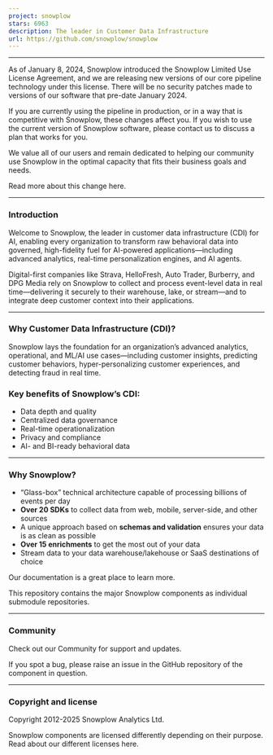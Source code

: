 ```yaml
---
project: snowplow
stars: 6963
description: The leader in Customer Data Infrastructure
url: https://github.com/snowplow/snowplow
---
```


* * *

As of January 8, 2024, Snowplow introduced the Snowplow Limited Use License Agreement, and we are releasing new versions of our core pipeline technology under this license. There will be no security patches made to versions of our software that pre-date January 2024.

If you are currently using the pipeline in production, or in a way that is competitive with Snowplow, these changes affect you. If you wish to use the current version of Snowplow software, please contact us to discuss a plan that works for you.

We value all of our users and remain dedicated to helping our community use Snowplow in the optimal capacity that fits their business goals and needs.

Read more about this change here.

* * *

### Introduction

Welcome to Snowplow, the leader in customer data infrastructure (CDI) for AI, enabling every organization to transform raw behavioral data into governed, high-fidelity fuel for AI-powered applications—including advanced analytics, real-time personalization engines, and AI agents.

Digital-first companies like Strava, HelloFresh, Auto Trader, Burberry, and DPG Media rely on Snowplow to collect and process event-level data in real time—delivering it securely to their warehouse, lake, or stream—and to integrate deep customer context into their applications.

* * *

### Why Customer Data Infrastructure (CDI)?

Snowplow lays the foundation for an organization’s advanced analytics, operational, and ML/AI use cases—including customer insights, predicting customer behaviors, hyper-personalizing customer experiences, and detecting fraud in real time.

### Key benefits of Snowplow’s CDI:

-   Data depth and quality
-   Centralized data governance
-   Real-time operationalization
-   Privacy and compliance
-   AI- and BI-ready behavioral data

* * *

### Why Snowplow?

-   “Glass-box” technical architecture capable of processing billions of events per day
-   **Over 20 SDKs** to collect data from web, mobile, server-side, and other sources
-   A unique approach based on **schemas and validation** ensures your data is as clean as possible
-   **Over 15 enrichments** to get the most out of your data
-   Stream data to your data warehouse/lakehouse or SaaS destinations of choice

Our documentation is a great place to learn more.

This repository contains the major Snowplow components as individual submodule repositories.

* * *

### Community

Check out our Community for support and updates.

If you spot a bug, please raise an issue in the GitHub repository of the component in question.

* * *

### Copyright and license

Copyright 2012-2025 Snowplow Analytics Ltd.

Snowplow components are licensed differently depending on their purpose. Read about our different licenses here.
